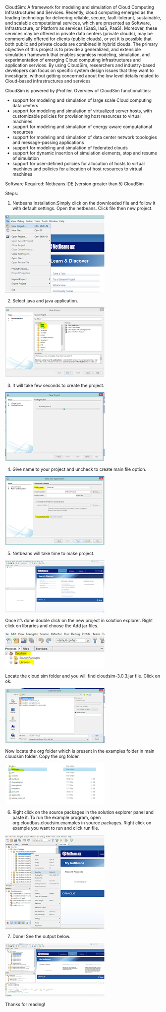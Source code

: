 CloudSim: A framework for modeling and simulation of Cloud Computing Infrastructures and Services. Recently, cloud computing emerged as the leading technology for delivering reliable, secure, fault-tolerant, sustainable, and scalable computational services, which are presented as Software, Infrastructure, or Platform as services (SaaS, IaaS, PaaS). 
Moreover, these services may be offered in private data centers (private clouds), may be commercially
offered for clients (public clouds), or yet it is possible that both public and private clouds are combined in hybrid clouds. The primary objective of this 
project is to provide a generalized, and extensible simulation framework that 
enables seamless modeling, simulation, and experimentation of emerging Cloud computing 
infrastructures and application services. By using CloudSim, researchers and 
industry-based developers can focus on specific system design issues that they 
want to investigate, without getting concerned about the low level details related
to Cloud-based infrastructures and services

CloudSim is powered by jProfiler.
Overview of CloudSim functionalities:

* support for modeling and simulation of large scale Cloud computing data centers
* support for modeling and simulation of virtualized server hosts, with customizable 
policies for provisioning host resources to virtual machines
* support for modeling and simulation of energy-aware computational resources
* support for modeling and simulation of data center network topologies and 
message-passing applications
* support for modeling and simulation of federated clouds
* support for dynamic insertion of simulation elements, stop and resume of simulation
* support for user-defined policies for allocation of hosts to virtual machines and 
policies for allocation of host resources to virtual machines

Software Required:
Netbeans IDE (version greater than 5) 
CloudSim

Steps:

1. Netbeans Installation:Simply click on the downloaded file and follow it with default 
settings. Open the netbeans. Click file then new project.

![Step1](/images/cloudsim-step1.png)

2.  Select java and java application.

![Step2](/images/cloudsim-step2.png)

3. It will take few seconds to create the project.

![Step3](/images/cloudsim-step3.png)

4. Give name to your project and uncheck to create main file option.

![Step4](/images/cloudsim-step4.png)

5. Netbeans will take time to make project.

![Step5](/images/cloudsim-step5.png)

Once it’s done double click on the new project in solution explorer. Right click on 
libraries and choose the Add jar files.

![Step6](/images/cloudsim-step6.png)

Locate the cloud sim folder and you will find cloudsim-3.0.3.jar file. Click on ok.

![Step7](/images/cloudsim-step7.png)

Now locate the org folder which is present in the examples folder in main cloudsim
folder. Copy the org folder.

![Step8](/images/cloudsim-step8.png)

 6. Right click on the source packages in the solution explorer panel and paste it. 
 To run the example program, open org.cloudbus.cloudsim.examples in source packages.
 Right click on example you want to run and click run file.

![Step5](/images/cloudsim-step9.png)

7. Done! See the output below.

![Step5](/images/cloudsim-step10.png)

Thanks for reading!
